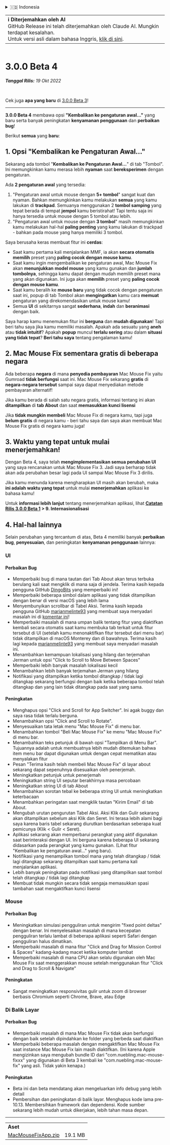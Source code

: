<details>
<summary>🇮🇩 Indonesia</summary>

[🇬🇧 English (GitHub)](https://github.com/noah-nuebling/mac-mouse-fix/releases/tag/3.0.0-Beta-4)\
[🇦🇩 Català](https://redirect.macmousefix.com/?target=mmf-release&tag=3.0.0-Beta-4&locale=ca)\
[🇩🇪 Deutsch](https://redirect.macmousefix.com/?target=mmf-release&tag=3.0.0-Beta-4&locale=de)\
[🇪🇸 Español](https://redirect.macmousefix.com/?target=mmf-release&tag=3.0.0-Beta-4&locale=es)\
[🇫🇷 Français](https://redirect.macmousefix.com/?target=mmf-release&tag=3.0.0-Beta-4&locale=fr)\
**🇮🇩 Indonesia**\
[🇮🇹 Italiano](https://redirect.macmousefix.com/?target=mmf-release&tag=3.0.0-Beta-4&locale=it)\
[🇭🇺 Magyar](https://redirect.macmousefix.com/?target=mmf-release&tag=3.0.0-Beta-4&locale=hu)\
[🇳🇱 Nederlands](https://redirect.macmousefix.com/?target=mmf-release&tag=3.0.0-Beta-4&locale=nl)\
[🇵🇱 Polski](https://redirect.macmousefix.com/?target=mmf-release&tag=3.0.0-Beta-4&locale=pl)\
[🇧🇷 Português (Brasil)](https://redirect.macmousefix.com/?target=mmf-release&tag=3.0.0-Beta-4&locale=pt-BR)\
[🇵🇹 Português (Portugal)](https://redirect.macmousefix.com/?target=mmf-release&tag=3.0.0-Beta-4&locale=pt-PT)\
[🇷🇴 Română](https://redirect.macmousefix.com/?target=mmf-release&tag=3.0.0-Beta-4&locale=ro)\
[🇸🇪 Svenska](https://redirect.macmousefix.com/?target=mmf-release&tag=3.0.0-Beta-4&locale=sv)\
[🇻🇳 Tiếng Việt](https://redirect.macmousefix.com/?target=mmf-release&tag=3.0.0-Beta-4&locale=vi)\
[🇹🇷 Türkçe](https://redirect.macmousefix.com/?target=mmf-release&tag=3.0.0-Beta-4&locale=tr)\
[🇨🇿 Čeština](https://redirect.macmousefix.com/?target=mmf-release&tag=3.0.0-Beta-4&locale=cs)\
[🇬🇷 Ελληνικά](https://redirect.macmousefix.com/?target=mmf-release&tag=3.0.0-Beta-4&locale=el)\
[🇷🇺 Русский](https://redirect.macmousefix.com/?target=mmf-release&tag=3.0.0-Beta-4&locale=ru)\
[🇺🇦 Українська](https://redirect.macmousefix.com/?target=mmf-release&tag=3.0.0-Beta-4&locale=uk)\
[🇮🇱 עברית](https://redirect.macmousefix.com/?target=mmf-release&tag=3.0.0-Beta-4&locale=he)\
[🇸🇦 العربية](https://redirect.macmousefix.com/?target=mmf-release&tag=3.0.0-Beta-4&locale=ar)\
[🇮🇳 हिन्दी](https://redirect.macmousefix.com/?target=mmf-release&tag=3.0.0-Beta-4&locale=hi)\
[🇹🇭 ไทย](https://redirect.macmousefix.com/?target=mmf-release&tag=3.0.0-Beta-4&locale=th)\
[🇨🇳 中文 (简体)](https://redirect.macmousefix.com/?target=mmf-release&tag=3.0.0-Beta-4&locale=zh-Hans)\
[🇨🇳 中文 (繁體)](https://redirect.macmousefix.com/?target=mmf-release&tag=3.0.0-Beta-4&locale=zh-Hant)\
[🇭🇰 中文（香港)](https://redirect.macmousefix.com/?target=mmf-release&tag=3.0.0-Beta-4&locale=zh-HK)\
[🇯🇵 日本語](https://redirect.macmousefix.com/?target=mmf-release&tag=3.0.0-Beta-4&locale=ja)\
[🇰🇷 한국어](https://redirect.macmousefix.com/?target=mmf-release&tag=3.0.0-Beta-4&locale=ko)\
[Help translate Mac Mouse Fix to different languages!](https://github.com/noah-nuebling/mac-mouse-fix/discussions/731)
</details>
<table align=><td>
<b>ℹ️ Diterjemahkan oleh AI</b><br>
GitHub Release ini telah diterjemahkan oleh Claude AI. Mungkin terdapat kesalahan.<br>
Untuk versi asli dalam bahasa Inggris, <a href="https://github.com/noah-nuebling/mac-mouse-fix/releases/tag/3.0.0-Beta-4">klik di sini</a>.
</td></table>

<table></table>

# 3.0.0 Beta 4
***Tanggal Rilis:** 19 Okt 2022*

<br>

Cek juga **apa yang baru** di [3.0.0 Beta 3](https://redirect.macmousefix.com/?target=mmf-release&tag=3.0.0-Beta-3&locale=id)!

---

**3.0.0 Beta 4** membawa opsi **"Kembalikan ke pengaturan awal..."** yang baru serta banyak peningkatan **kenyamanan penggunaan** dan **perbaikan bug**!

Berikut **semua** yang **baru**:

## 1. Opsi "Kembalikan ke Pengaturan Awal..."

Sekarang ada tombol "**Kembalikan ke Pengaturan Awal...**" di tab "Tombol".
Ini memungkinkan kamu merasa lebih **nyaman** saat **bereksperimen** dengan pengaturan.

Ada **2 pengaturan awal** yang tersedia:

1. "Pengaturan awal untuk mouse dengan **5+ tombol**" sangat kuat dan nyaman. Bahkan memungkinkan kamu melakukan **semua** yang kamu lakukan di **trackpad**. Semuanya menggunakan 2 **tombol samping** yang tepat berada di tempat **jempol** kamu beristirahat! Tapi tentu saja ini hanya tersedia untuk mouse dengan 5 tombol atau lebih.
2. "Pengaturan awal untuk mouse dengan **3 tombol**" masih memungkinkan kamu melakukan hal-hal **paling penting** yang kamu lakukan di trackpad - bahkan pada mouse yang hanya memiliki 3 tombol.

Saya berusaha keras membuat fitur ini **cerdas**:

- Saat kamu pertama kali menjalankan MMF, ia akan **secara otomatis memilih** preset yang **paling cocok dengan mouse kamu**.
- Saat kamu ingin mengembalikan ke pengaturan awal, Mac Mouse Fix akan **menunjukkan** **model mouse** yang kamu gunakan dan **jumlah tombolnya**, sehingga kamu dapat dengan mudah memilih preset mana yang akan digunakan. Ini juga akan **memilih** preset yang **paling cocok dengan mouse kamu**.
- Saat kamu beralih ke **mouse baru** yang tidak cocok dengan pengaturan saat ini, popup di tab Tombol akan **mengingatkan** kamu cara **memuat** pengaturan yang direkomendasikan untuk mouse kamu!
- Semua **UI** di sekitarnya sangat **sederhana**, **indah** dan **beranimasi** dengan baik.

Saya harap kamu menemukan fitur ini **berguna** dan **mudah digunakan**! Tapi beri tahu saya jika kamu memiliki masalah.
Apakah ada sesuatu yang **aneh** atau **tidak intuitif**? Apakah **popup** muncul **terlalu sering** atau dalam **situasi yang tidak tepat**? **Beri tahu saya** tentang pengalaman kamu!

## 2. Mac Mouse Fix sementara gratis di beberapa negara

Ada beberapa **negara** di mana **penyedia pembayaran** Mac Mouse Fix yaitu Gumroad **tidak berfungsi** saat ini.
Mac Mouse Fix sekarang **gratis** di **negara-negara tersebut** sampai saya dapat menyediakan metode pembayaran alternatif!

Jika kamu berada di salah satu negara gratis, informasi tentang ini akan **ditampilkan** di **tab About** dan saat **memasukkan kunci lisensi**

Jika **tidak mungkin membeli** Mac Mouse Fix di negara kamu, tapi juga **belum gratis** di negara kamu - beri tahu saya dan saya akan membuat Mac Mouse Fix gratis di negara kamu juga!

## 3. Waktu yang tepat untuk mulai menerjemahkan!

Dengan Beta 4, saya telah **mengimplementasikan semua perubahan UI** yang saya rencanakan untuk Mac Mouse Fix 3. Jadi saya berharap tidak akan ada perubahan besar lagi pada UI sampai Mac Mouse Fix 3 dirilis.

Jika kamu menunda karena mengharapkan UI masih akan berubah, maka **ini adalah waktu yang tepat** untuk mulai **menerjemahkan** aplikasi ke bahasa kamu!

Untuk **informasi lebih lanjut** tentang menerjemahkan aplikasi, lihat **[Catatan Rilis 3.0.0 Beta 1](https://redirect.macmousefix.com/?target=mmf-release&tag=3.0.0-Beta-1.1&locale=id) > 9. Internasionalisasi**

## 4. Hal-hal lainnya

Selain perubahan yang tercantum di atas, Beta 4 memiliki banyak **perbaikan bug**, **penyesuaian**, dan peningkatan **kenyamanan penggunaan** lainnya:

### UI

#### Perbaikan Bug

- Memperbaiki bug di mana tautan dari Tab About akan terus terbuka berulang kali saat mengklik di mana saja di jendela. Terima kasih kepada pengguna GitHub [DingoBits](https://github.com/DingoBits) yang memperbaiki ini!
- Memperbaiki beberapa simbol dalam aplikasi yang tidak ditampilkan dengan benar di versi macOS yang lebih lama
- Menyembunyikan scrollbar di Tabel Aksi. Terima kasih kepada pengguna GitHub [marianmelinte93](https://github.com/marianmelinte93) yang membuat saya menyadari masalah ini di [komentar ini](https://github.com/noah-nuebling/mac-mouse-fix/discussions/366#discussioncomment-3728994)!
- Memperbaiki masalah di mana umpan balik tentang fitur yang diaktifkan kembali secara otomatis saat kamu membuka tab terkait untuk fitur tersebut di UI (setelah kamu menonaktifkan fitur tersebut dari menu bar) tidak ditampilkan di macOS Monterey dan di bawahnya. Terima kasih lagi kepada [marianmelinte93](https://github.com/marianmelinte93) yang membuat saya menyadari masalah ini.
- Menambahkan kemampuan lokalisasi yang hilang dan terjemahan Jerman untuk opsi "Click to Scroll to Move Between Spaces"
- Memperbaiki lebih banyak masalah lokalisasi kecil
- Menambahkan lebih banyak terjemahan Jerman yang hilang
- Notifikasi yang ditampilkan ketika tombol ditangkap / tidak lagi ditangkap sekarang berfungsi dengan baik ketika beberapa tombol telah ditangkap dan yang lain tidak ditangkap pada saat yang sama.

#### Peningkatan

- Menghapus opsi "Click and Scroll for App Switcher". Ini agak buggy dan saya rasa tidak terlalu berguna.
- Menambahkan opsi "Click and Scroll to Rotate".
- Menyesuaikan tata letak menu "Mac Mouse Fix" di menu bar.
- Menambahkan tombol "Beli Mac Mouse Fix" ke menu "Mac Mouse Fix" di menu bar.
- Menambahkan teks petunjuk di bawah opsi "Tampilkan di Menu Bar". Tujuannya adalah untuk membuatnya lebih mudah ditemukan bahwa item menu bar dapat digunakan untuk dengan cepat mematikan atau menyalakan fitur
- Pesan "Terima kasih telah membeli Mac Mouse Fix" di layar about sekarang dapat sepenuhnya disesuaikan oleh penerjemah.
- Meningkatkan petunjuk untuk penerjemah
- Meningkatkan string UI seputar berakhirnya masa percobaan
- Meningkatkan string UI di tab About
- Menambahkan sorotan tebal ke beberapa string UI untuk meningkatkan keterbacaan
- Menambahkan peringatan saat mengklik tautan "Kirim Email" di tab About.
- Mengubah urutan pengurutan Tabel Aksi. Aksi Klik dan Gulir sekarang akan ditampilkan sebelum aksi Klik dan Seret. Ini terasa lebih alami bagi saya karena baris tabel sekarang diurutkan berdasarkan seberapa kuat pemicunya (Klik < Gulir < Seret).
- Aplikasi sekarang akan memperbarui perangkat yang aktif digunakan saat berinteraksi dengan UI. Ini berguna karena beberapa UI sekarang didasarkan pada perangkat yang kamu gunakan. (Lihat fitur "Kembalikan ke pengaturan awal..." yang baru).
- Notifikasi yang menampilkan tombol mana yang telah ditangkap / tidak lagi ditangkap sekarang ditampilkan saat kamu pertama kali menjalankan aplikasi.
- Lebih banyak peningkatan pada notifikasi yang ditampilkan saat tombol telah ditangkap / tidak lagi ditangkap
- Membuat tidak mungkin secara tidak sengaja memasukkan spasi tambahan saat mengaktifkan kunci lisensi

### Mouse

#### Perbaikan Bug

- Meningkatkan simulasi pengguliran untuk mengirim "fixed point deltas" dengan benar. Ini menyelesaikan masalah di mana kecepatan pengguliran terlalu lambat di beberapa aplikasi seperti Safari dengan pengguliran halus dimatikan.
- Memperbaiki masalah di mana fitur "Click and Drag for Mission Control & Spaces" kadang-kadang macet ketika komputer lambat
- Memperbaiki masalah di mana CPU akan selalu digunakan oleh Mac Mouse Fix saat menggerakkan mouse setelah menggunakan fitur "Click and Drag to Scroll & Navigate"

#### Peningkatan

- Sangat meningkatkan responsivitas gulir untuk zoom di browser berbasis Chromium seperti Chrome, Brave, atau Edge

### Di Balik Layar

#### Perbaikan Bug

- Memperbaiki masalah di mana Mac Mouse Fix tidak akan berfungsi dengan baik setelah dipindahkan ke folder yang berbeda saat diaktifkan
- Memperbaiki beberapa masalah dengan mengaktifkan Mac Mouse Fix saat instance Mac Mouse Fix lain masih diaktifkan. (Ini karena Apple mengizinkan saya mengubah bundle ID dari "com.nuebling.mac-mouse-fixxx" yang digunakan di Beta 3 kembali ke "com.nuebling.mac-mouse-fix" yang asli. Tidak yakin kenapa.)

#### Peningkatan

- Beta ini dan beta mendatang akan mengeluarkan info debug yang lebih detail
- Pembersihan dan peningkatan di balik layar. Menghapus kode lama pre-10.13. Membersihkan framework dan dependensi. Kode sumber sekarang lebih mudah untuk dikerjakan, lebih tahan masa depan.

---

<table align="start">
<tr>
    <td colspan=2>
        <b>Aset</b>
    </td>
</tr>
<tr>
    <td><a href="https://github.com/noah-nuebling/mac-mouse-fix/releases/download/3.0.0-Beta-4/MacMouseFixApp.zip">MacMouseFixApp.zip</a></td>
    <td>19.1 MB</td>
</tr>
</table>
